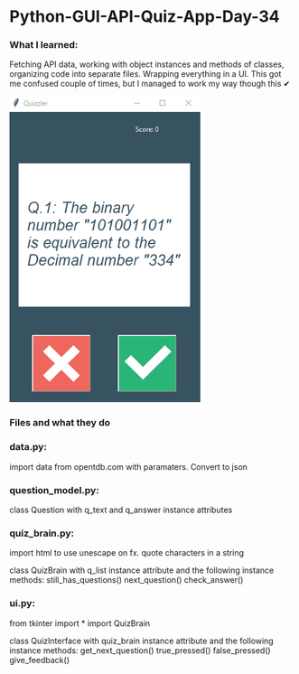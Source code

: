 # Python-GUI-API-Quiz-App-Day-34

### What I learned:

Fetching API data, working with object instances and methods of classes, organizing code into separate files. Wrapping everything in a UI. This got me confused couple of times, but I managed to work my way though this ✔

<!-- ![grab-landing-page](https://github.com/skaftisveins/Python-Tkinter-Password-Manager-Day-29/blob/master/demo.gif) -->

![ScreenShot](https://github.com/skaftisveins/Python-GUI-API-Quiz-App-Day-34/blob/master/demo.gif)

### Files and what they do

### data.py: 
import data from opentdb.com with paramaters. Convert to json

### question_model.py: 
class Question with q_text and q_answer instance attributes

### quiz_brain.py:
import html to use unescape on fx. quote characters in a string

class QuizBrain with q_list instance attribute and the following instance methods:
still_has_questions()
next_question()
check_answer()

### ui.py:
from tkinter import *
import QuizBrain

class QuizInterface with quiz_brain instance attribute and the following instance methods:
get_next_question()
true_pressed()
false_pressed()
give_feedback()

